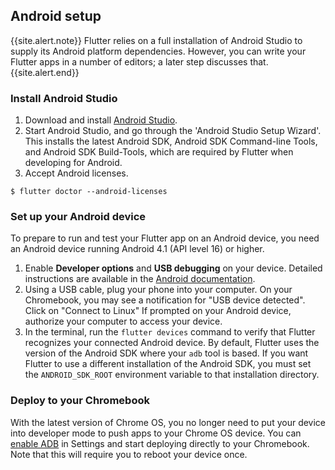## Android setup

{{site.alert.note}}
  Flutter relies on a full installation of Android Studio to supply
  its Android platform dependencies. However, you can write your
  Flutter apps in a number of editors; a later step discusses that.
{{site.alert.end}}

### Install Android Studio

 1. Download and install [Android Studio]({{site.android-dev}}/studio).
 1. Start Android Studio, and go through the 'Android Studio Setup Wizard'.
    This installs the latest Android SDK, Android SDK Command-line Tools,
    and Android SDK Build-Tools, which are required by Flutter
    when developing for Android.
 1. Accept Android licenses.

 ```terminal
$ flutter doctor --android-licenses
```

### Set up your Android device

To prepare to run and test your Flutter app on an Android device,
you need an Android device running Android 4.1 (API level 16) or higher.

 1. Enable **Developer options** and **USB debugging** on your device.
    Detailed instructions are available in the
    [Android documentation]({{site.android-dev}}/studio/debug/dev-options).
 1. Using a USB cable, plug your phone into your computer. On your Chromebook,
    you may see a notification for "USB device detected". Click on "Connect
    to Linux" If prompted on your Android device, authorize your computer
    to access your device. 
 1. In the terminal, run the `flutter devices` command to verify that
    Flutter recognizes your connected Android device.  By default,
    Flutter uses the version of the Android SDK where your `adb`
    tool is based. If you want Flutter to use a different installation
    of the Android SDK, you must set the `ANDROID_SDK_ROOT` environment
    variable to that installation directory.

### Deploy to your Chromebook

With the latest version of Chrome OS, you no longer need to put your
device into developer mode to push apps to your Chrome OS device.
You can [enable ADB][] in Settings and start deploying directly to
your Chromebook. Note that this will require you to reboot your
device once.

[enable ADB]: https://support.google.com/chromebook/answer/977069
